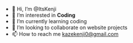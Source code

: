 - 👋 Hi, I’m @ItsKenji
- 👀 I’m interested in **Coding**
- 🌱 I’m currently learning coding
- 💞️ I’m looking to collaborate on website projects 
- 📫 How to reach me kazekenji0@gmail.com

<!---
ItsKenji/ItsKenji is a ✨ special ✨ repository because its `README.md` (this file) appears on your GitHub profile.
You can click the Preview link to take a look at your changes.
--->
